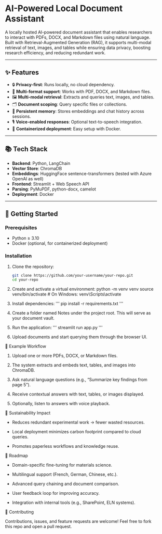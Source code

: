 # AI-Powered Local Document Assistant

A locally hosted AI-powered document assistant that enables researchers to interact with PDFs, DOCX, and Markdown files using natural language.  
Built with Retrieval-Augmented Generation (RAG), it supports multi-modal retrieval of text, images, and tables while ensuring data privacy, boosting research efficiency, and reducing redundant work.

---

## ✨ Features
- 🔒 **Privacy-first**: Runs locally, no cloud dependency.
- 📄 **Multi-format support**: Works with PDF, DOCX, and Markdown files.
- 🖼️ **Multi-modal retrieval**: Extracts and queries text, images, and tables.
- 🗂️ **Document scoping**: Query specific files or collections.
- 🧠 **Persistent memory**: Stores embeddings and chat history across sessions.
- 🎙️ **Voice-enabled responses**: Optional text-to-speech integration.
- 🐳 **Containerized deployment**: Easy setup with Docker.

---

## 📚 Tech Stack
- **Backend**: Python, LangChain  
- **Vector Store**: ChromaDB  
- **Embeddings**: HuggingFace sentence-transformers (tested with Azure OpenAI as well)  
- **Frontend**: Streamlit + Web Speech API  
- **Parsing**: PyMuPDF, python-docx, camelot  
- **Deployment**: Docker  

---

## 🚀 Getting Started

### Prerequisites
- Python ≥ 3.10  
- Docker (optional, for containerized deployment)  

### Installation
1. Clone the repository:
   ```bash
   git clone https://github.com/your-username/your-repo.git
   cd your-repo
2. Create and activate a virtual environment:
python -m venv venv
source venv/bin/activate   # On Windows: venv\Scripts\activate

3. Install dependencies:
'''
pip install -r requirements.txt
'''

4. Create a folder named Notes under the project root. This will serve as your document vault.

5. Run the application:
'''
streamlit run app.py
'''

6. Upload documents and start querying them through the browser UI.

🧪 Example Workflow

1. Upload one or more PDFs, DOCX, or Markdown files.

2. The system extracts and embeds text, tables, and images into ChromaDB.

3. Ask natural language questions (e.g., “Summarize key findings from page 5”).

4. Receive contextual answers with text, tables, or images displayed.

5. Optionally, listen to answers with voice playback.

   

🌱 Sustainability Impact

 - Reduces redundant experimental work → fewer wasted resources.

 - Local deployment minimizes carbon footprint compared to cloud queries.

 - Promotes paperless workflows and knowledge reuse.



🔮 Roadmap

- Domain-specific fine-tuning for materials science.

- Multilingual support (French, German, Chinese, etc.).

- Advanced query chaining and document comparison.

- User feedback loop for improving accuracy.

- Integration with internal tools (e.g., SharePoint, ELN systems).

🤝 Contributing

Contributions, issues, and feature requests are welcome!
Feel free to fork this repo and open a pull request.
